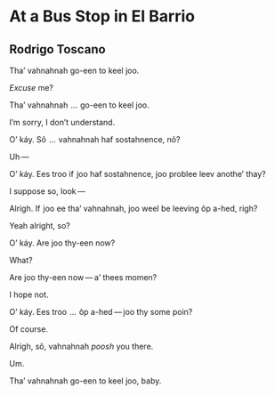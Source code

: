 # At a Bus Stop in El Barrio
## Rodrigo Toscano
Tha’ vahnahnah go-een to keel joo.

 _Excuse_ me?

Tha’ vahnahnah    ...    go-een to keel joo.

I’m sorry, I don’t understand.

O’ káy. Sô    ...    vahnahnah haf sostahnence, nô?

Uh —

O’ káy. Ees troo if  joo haf sostahnence, joo problee leev anothe’ thay?

I suppose so, look —

Alrigh. If  joo ee tha’ vahnahnah, joo weel be leeving ôp a-hed, righ?

Yeah alright, so?

O’ káy. Are joo thy-een now?

What?

Are joo thy-een now — a’ thees momen?

I hope not.

O’ káy. Ees troo    ...    ôp a-hed — joo thy some poin?

Of course.

Alrigh, sô, vahnahnah _poosh_ you there.

Um.

Tha’ vahnahnah go-een to keel joo, baby.